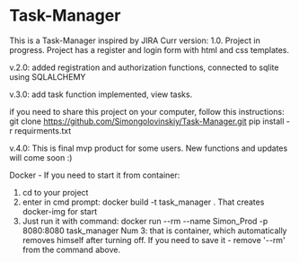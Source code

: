 # Task-Manager
This is a Task-Manager inspired by JIRA
Curr version: 1.0. Project in progress. Project has a register and login form with html and css templates.

v.2.0: added registration and authorization functions, connected to sqlite using SQLALCHEMY

v.3.0: add task function implemented, view tasks.

if you need to share this project on your computer, follow this instructions:
git clone https://github.com/Simongolovinskiy/Task-Manager.git
pip install -r requirments.txt

v.4.0: This is final mvp product for some users. New functions and updates will come soon :)


Docker - If you need to start it from container: 
1) cd to your project
2) enter in cmd prompt: docker build -t task_manager . That creates docker-img for start
3) Just run it with command: docker run --rm --name Simon_Prod -p 8080:8080 task_manager
Num 3: that is container, which automatically removes himself after turning off. If you need to save it - remove '--rm' from the command above.